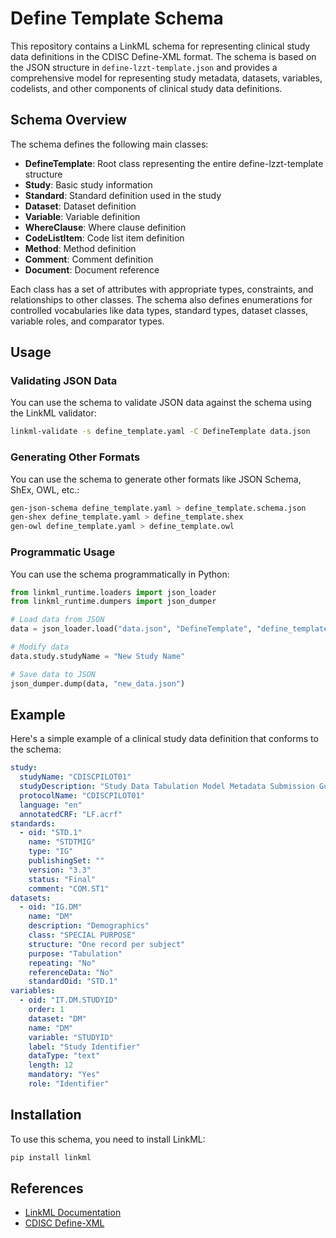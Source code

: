# Define Template Schema

This repository contains a LinkML schema for representing clinical study data definitions in the CDISC Define-XML format. The schema is based on the JSON structure in `define-lzzt-template.json` and provides a comprehensive model for representing study metadata, datasets, variables, codelists, and other components of clinical study data definitions.

## Schema Overview

The schema defines the following main classes:

- **DefineTemplate**: Root class representing the entire define-lzzt-template structure
- **Study**: Basic study information
- **Standard**: Standard definition used in the study
- **Dataset**: Dataset definition
- **Variable**: Variable definition
- **WhereClause**: Where clause definition
- **CodeListItem**: Code list item definition
- **Method**: Method definition
- **Comment**: Comment definition
- **Document**: Document reference

Each class has a set of attributes with appropriate types, constraints, and relationships to other classes. The schema also defines enumerations for controlled vocabularies like data types, standard types, dataset classes, variable roles, and comparator types.

## Usage

### Validating JSON Data

You can use the schema to validate JSON data against the schema using the LinkML validator:

```bash
linkml-validate -s define_template.yaml -C DefineTemplate data.json
```

### Generating Other Formats

You can use the schema to generate other formats like JSON Schema, ShEx, OWL, etc.:

```bash
gen-json-schema define_template.yaml > define_template.schema.json
gen-shex define_template.yaml > define_template.shex
gen-owl define_template.yaml > define_template.owl
```

### Programmatic Usage

You can use the schema programmatically in Python:

```python
from linkml_runtime.loaders import json_loader
from linkml_runtime.dumpers import json_dumper

# Load data from JSON
data = json_loader.load("data.json", "DefineTemplate", "define_template.yaml")

# Modify data
data.study.studyName = "New Study Name"

# Save data to JSON
json_dumper.dump(data, "new_data.json")
```

## Example

Here's a simple example of a clinical study data definition that conforms to the schema:

```yaml
study:
  studyName: "CDISCPILOT01"
  studyDescription: "Study Data Tabulation Model Metadata Submission Guidelines Sample Study"
  protocolName: "CDISCPILOT01"
  language: "en"
  annotatedCRF: "LF.acrf"
standards:
  - oid: "STD.1"
    name: "STDTMIG"
    type: "IG"
    publishingSet: ""
    version: "3.3"
    status: "Final"
    comment: "COM.ST1"
datasets:
  - oid: "IG.DM"
    name: "DM"
    description: "Demographics"
    class: "SPECIAL PURPOSE"
    structure: "One record per subject"
    purpose: "Tabulation"
    repeating: "No"
    referenceData: "No"
    standardOid: "STD.1"
variables:
  - oid: "IT.DM.STUDYID"
    order: 1
    dataset: "DM"
    name: "DM"
    variable: "STUDYID"
    label: "Study Identifier"
    dataType: "text"
    length: 12
    mandatory: "Yes"
    role: "Identifier"
```

## Installation

To use this schema, you need to install LinkML:

```bash
pip install linkml
```

## References

- [LinkML Documentation](https://linkml.io/linkml/)
- [CDISC Define-XML](https://www.cdisc.org/standards/data-exchange/define-xml)